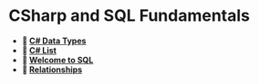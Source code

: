 # CSharp and SQL Fundamentals


* **📖 [C# Data Types](https://codeworksacademy.com/fs-student-guide/resources/wk10/01-CSharp-Generics)**
* **📖 [C# List](https://codeworksacademy.com/fs-student-guide/resources/wk10/02-List-Methods)**
* **📖 [Welcome to SQL](https://codeworksacademy.com/fs-student-guide/resources/wk11/01-MySQL-GettingStarted)**
* **📖 [Relationships](https://codeworksacademy.com/fs-student-guide/resources/wk11/02-MySQL-Relationships)**


